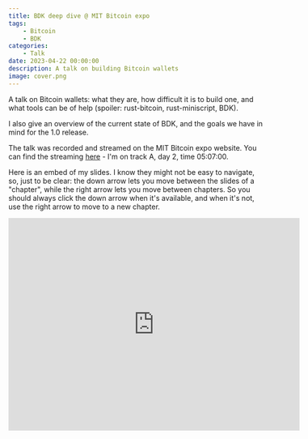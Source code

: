 ```yaml
---
title: BDK deep dive @ MIT Bitcoin expo
tags:
    - Bitcoin
    - BDK
categories:
    - Talk
date: 2023-04-22 00:00:00
description: A talk on building Bitcoin wallets
image: cover.png
---
```


A talk on Bitcoin wallets: what they are, how difficult it is to build one, and what tools can be of help (spoiler: rust-bitcoin, rust-miniscript, BDK).

<!--more-->

I also give an overview of the current state of BDK, and the goals we have in mind for the 1.0 release.

The talk was recorded and streamed on the MIT Bitcoin expo website. You can find the streaming [here](https://www.mitbitcoinexpo.org/streaming) - I'm on track A, day 2, time 05:07:00.

Here is an embed of my slides. I know they might not be easy to navigate, so, just to be clear: the down arrow lets you move between the slides of a "chapter", while the right arrow lets you move between chapters. So you should always click the down arrow when it's available, and when it's not, use the right arrow to move to a new chapter.

<iframe src="https://slides.com/danielabrozzoni/bdk/embed" width="576" height="420" title="{ bdk }" scrolling="no" frameborder="0" webkitallowfullscreen mozallowfullscreen allowfullscreen></iframe>
